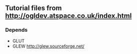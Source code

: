 ## Tutorial files from http://ogldev.atspace.co.uk/index.html
### Depends
* GLUT
* GLEW http://glew.sourceforge.net/